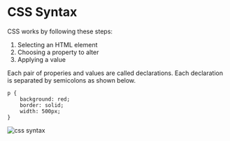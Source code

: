 # CSS Syntax

CSS works by following these steps:
1. Selecting an HTML element
2. Choosing a property to alter
3. Applying a value

Each pair of properies and values are called declarations.
Each declaration is separated by semicolons as shown below.
```
p {
    background: red;
    border: solid;
    width: 500px;
}
```
![css syntax](http://i.imgur.com/BNV6orX.png "css syntax")

